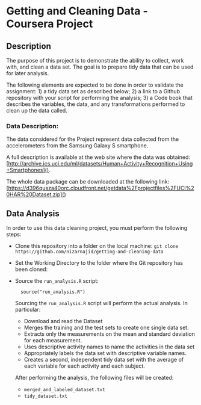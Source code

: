 Getting and Cleaning Data - Coursera Project
==============


## Description ##

The purpose of this project is to demonstrate the ability to collect, work with, and clean a 
data set. 
The goal is to prepare tidy data that can be used for later analysis.  

The following elements are expected to be done in order to validate the assignment:
    1) a tidy data set as described below;
    2) a link to a Github repository with your script for performing the analysis; 
    3) a Code book that describes the variables, the data, and any transformations performed 
    to clean up the data called.

### Data Description:
The data considered for the Project represent data collected from the 
accelerometers from the Samsung Galaxy S smartphone.

A full description is available at the web site where the data was obtained:
[http://archive.ics.uci.edu/ml/datasets/Human+Activity+Recognition+Using+Smartphones]().

The whole data package can be downloaded at the following link:
[https://d396qusza40orc.cloudfront.net/getdata%2Fprojectfiles%2FUCI%20HAR%20Dataset.zip]()

## Data Analysis ##

In order to use this data cleaning project, you must perform the following steps:

* Clone this repository into a folder on the local machine:
    `git clone https://github.com/nizarnajid/getting-and-cleaning-data` 

*  Set the Working Directory to the folder where the Git repository has been cloned:

    
* Source the `run_analysis.R` script: 

        source("run_analysis.R")

  Sourcing the `run_analysis.R` script will perform the actual analysis. In particular:
     - Download and read the Dataset
     - Merges the training and the test sets to create one single data set.
     - Extracts only the measurements on the mean and standard deviation for each measurement. 
     - Uses descriptive activity names to name the activities in the data set
     - Appropriately labels the data set with descriptive variable names. 
     - Creates a second, independent tidy data set with the average of each variable 
         for each activity and each subject.

  After performing the analysis, the following files will be created:

    - `merged_and_labeled_dataset.txt` 
    - `tidy_dataset.txt` 
 